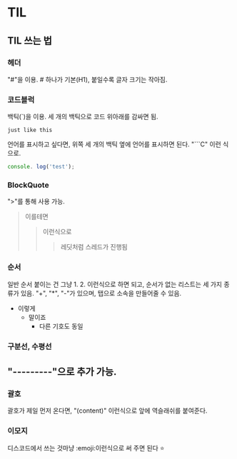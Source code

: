 # TIL

## TIL 쓰는 법

### 헤더
"#"을 이용. # 하나가 기본(H1), 붙일수록 글자 크기는 작아짐.

### 코드블럭
백틱(`)을 이용. 세 개의 백틱으로 코드 위아래를 감싸면 됨.
```
just like this
```
언어를 표시하고 싶다면, 위쪽 세 개의 백틱 옆에 언어를 표시하면 된다. "```C" 이런 식으로.
```JavaScript
console. log('test');
```

### BlockQuote
">"를 통해 사용 가능.
> 이를테면
> > 이런식으로
> > > 레딧처럼 스레드가 진행됨

### 순서
일반 순서 붙이는 건 그냥 1. 2. 이런식으로 하면 되고, 순서가 없는 리스트는 세 가지 종류가 있음.
"+", "*", "-"가 있으며, 탭으로 소속을 만들어줄 수 있음.
+ 이렇게
  + 말이죠
    + 다른 기호도 동일

### 구분선, 수평선
"---------"으로 추가 가능.
--------------------

### 괄호
괄호가 제일 먼저 온다면, "\(content)" 이런식으로 앞에 역슬래쉬를 붙여준다.

### 이모지
디스코드에서 쓰는 것마냥 :emoji:이런식으로 써 주면 된다 ⭐
